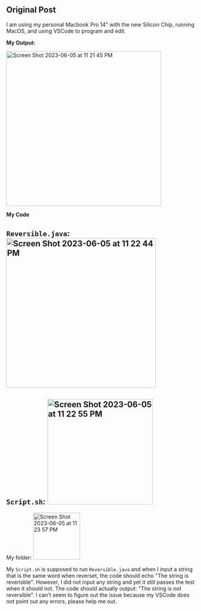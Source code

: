 ## Original Post


I am using my personal Macbook Pro 14" with the new Silicon Chip, running MacOS, and using VSCode to program and edit.

**My Output:**

<img width="410" alt="Screen Shot 2023-06-05 at 11 21 45 PM" src="https://github.com/brrandonkim/cse15l-lab-reports/assets/110199983/595a6475-2bf8-4776-95d8-777f4d81651b">

**My Code**

`Reversible.java`:
<img width="396" alt="Screen Shot 2023-06-05 at 11 22 44 PM" src="https://github.com/brrandonkim/cse15l-lab-reports/assets/110199983/8705394e-a07c-44bf-b826-d7113238eafc">
---

`Script.sh`:
<img width="279" alt="Screen Shot 2023-06-05 at 11 22 55 PM" src="https://github.com/brrandonkim/cse15l-lab-reports/assets/110199983/7c950cf6-32a6-44f6-993a-1de2367da1ef">
---

My folder:
<img width="124" alt="Screen Shot 2023-06-05 at 11 23 57 PM" src="https://github.com/brrandonkim/cse15l-lab-reports/assets/110199983/d43204d7-efe0-4fc1-8641-229a2fda34e9">


My `Script.sh` is supposed to run `Reversible.java` and when I input a string that is the same word when reverset, the code should echo "The string is reverisble". However, I did not input any string and yet it still passes the test when it should not. The code should actually output: "The string is not reversible". I can't seem to figure out the issue because my VSCode does not point out any errors, please help me out.
